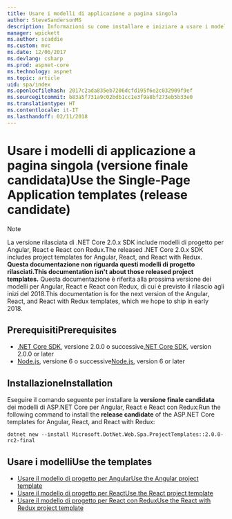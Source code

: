 ```yaml
---
title: Usare i modelli di applicazione a pagina singola
author: SteveSandersonMS
description: Informazioni su come installare e iniziare a usare i modelli di progetto di applicazioni a pagina singola della versione finale candidata di ASP.NET Core.
manager: wpickett
ms.author: scaddie
ms.custom: mvc
ms.date: 12/06/2017
ms.devlang: csharp
ms.prod: aspnet-core
ms.technology: aspnet
ms.topic: article
uid: spa/index
ms.openlocfilehash: 2017c2ada835eb7206dcfd195f6e2c032909f9ef
ms.sourcegitcommit: b83a5f731a9c02bdb1cc1e3f9a8bf273eb5b33e0
ms.translationtype: HT
ms.contentlocale: it-IT
ms.lasthandoff: 02/11/2018
---
```

# <a name="use-the-single-page-application-templates-release-candidate"></a><span data-ttu-id="4fd72-103">Usare i modelli di applicazione a pagina singola (versione finale candidata)</span><span class="sxs-lookup"><span data-stu-id="4fd72-103">Use the Single-Page Application templates (release candidate)</span></span>

> [!NOTE]
> <span data-ttu-id="4fd72-104">La versione rilasciata di .NET Core 2.0.x SDK include modelli di progetto per Angular, React e React con Redux.</span><span class="sxs-lookup"><span data-stu-id="4fd72-104">The released .NET Core 2.0.x SDK includes project templates for Angular, React, and React with Redux.</span></span> <span data-ttu-id="4fd72-105">**Questa documentazione non riguarda questi modelli di progetto rilasciati.**</span><span class="sxs-lookup"><span data-stu-id="4fd72-105">**This documentation isn't about those released project templates.**</span></span> <span data-ttu-id="4fd72-106">Questa documentazione è riferita alla prossima versione dei modelli per Angular, React e React con Redux, di cui è previsto il rilascio agli inizi del 2018.</span><span class="sxs-lookup"><span data-stu-id="4fd72-106">This documentation is for the next version of the Angular, React, and React with Redux templates, which we hope to ship in early 2018.</span></span>

## <a name="prerequisites"></a><span data-ttu-id="4fd72-107">Prerequisiti</span><span class="sxs-lookup"><span data-stu-id="4fd72-107">Prerequisites</span></span>

* <span data-ttu-id="4fd72-108">[.NET Core SDK](https://www.microsoft.com/net/download), versione 2.0.0 o successive</span><span class="sxs-lookup"><span data-stu-id="4fd72-108">[.NET Core SDK](https://www.microsoft.com/net/download), version 2.0.0 or later</span></span>
* <span data-ttu-id="4fd72-109">[Node.js](https://nodejs.org), versione 6 o successive</span><span class="sxs-lookup"><span data-stu-id="4fd72-109">[Node.js](https://nodejs.org), version 6 or later</span></span>

## <a name="installation"></a><span data-ttu-id="4fd72-110">Installazione</span><span class="sxs-lookup"><span data-stu-id="4fd72-110">Installation</span></span>

<span data-ttu-id="4fd72-111">Eseguire il comando seguente per installare la  **versione finale candidata** dei modelli di ASP.NET Core per Angular, React e React con Redux:</span><span class="sxs-lookup"><span data-stu-id="4fd72-111">Run the following command to install the **release candidate** of the ASP.NET Core templates for Angular, React, and React with Redux:</span></span>

```console
dotnet new --install Microsoft.DotNet.Web.Spa.ProjectTemplates::2.0.0-rc2-final
```

## <a name="use-the-templates"></a><span data-ttu-id="4fd72-112">Usare i modelli</span><span class="sxs-lookup"><span data-stu-id="4fd72-112">Use the templates</span></span>

- [<span data-ttu-id="4fd72-113">Usare il modello di progetto per Angular</span><span class="sxs-lookup"><span data-stu-id="4fd72-113">Use the Angular project template</span></span>](xref:spa/angular)
- [<span data-ttu-id="4fd72-114">Usare il modello di progetto per React</span><span class="sxs-lookup"><span data-stu-id="4fd72-114">Use the React project template</span></span>](xref:spa/react)
- [<span data-ttu-id="4fd72-115">Usare il modello di progetto per React con Redux</span><span class="sxs-lookup"><span data-stu-id="4fd72-115">Use the React with Redux project template</span></span>](xref:spa/react-with-redux)
